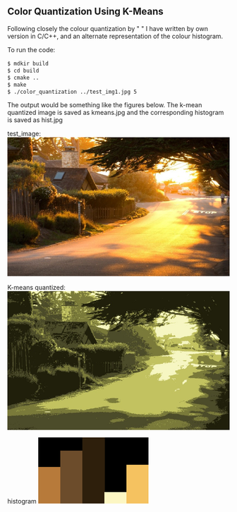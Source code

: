 ## Color Quantization Using K-Means
Following closely the colour quantization by " " I have written by own version in C/C++, and an alternate representation of the 
colour histogram.

To run the code: 

```
$ mdkir build
$ cd build
$ cmake ..
$ make
$ ./color_quantization ../test_img1.jpg 5
```
The output would be something like the figures below. The k-mean quantized image is saved as kmeans.jpg and the corresponding histogram is saved as hist.jpg
 
 test_image:
 ![alt text](test_img1.jpg)

 K-means quantized:
 ![alt text](kmeans.jpg)

 histogram
 ![alt text](hist.png)
